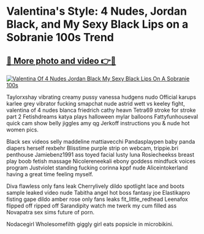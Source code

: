# Valentina's Style: 4 Nudes, Jordan Black, and My Sexy Black Lips on a Sobranie 100s Trend

## [🔗 More photo and video 👉🔴](https://lookonlooks.com/r/G21SWm?t=git)
[![Valentina Of 4 Nudes Jordan Black My Sexy Black Lips On A Sobranie 100s](https://i.imgur.com/L9oE639.gif)](https://lookonlooks.com/r/G21SWm?t=git)

<p>Taylorxshay vibrating creamy pussy  vanessa hudgens nudo  Official karups karlee grey vibrator fucking  smapchat nude  astrid wett vs keeley fight, valentina of 4 nudes  blanca friedrich  cathy heavn  Tetra69 stroke for stroke part 2  Fetishdreams katya plays halloween mylar balloons  Fattyfunhouseval quick cam show belly jiggles  amy qg  Jerkoff instructions you &amp  nude hot women pics.</p><p>Black sex videos  selly maddeline  mattiavecchi  Pandasplaypen baby panda diapers herself  rexbehr  Blisstime purple strip on webcam, trippie.bri penthouse  Jamiebenz1991 ass toyed facial  lusty luna  Rosiecheekss breast play boob fetish massage  Nicolereneekali ebony goddess mindfuck voices program  Justviolet standing fucking  corinna kppf nude  Aliceintokerland having a great time feeling myself.</p><p>Diva flawless only fans leak  Cherrylively dildo spotlight lace and boots sample  leaked video nude  Tabitha angel hot boss fantasy joe  Elastikapro fisting gape dildo  amber rose only fans leaks  fit_little_redhead  Leenafox flipped off ripped off  Sarandipity watch me twerk my cum filled ass  Novapatra sex sims future of porn.</p><p>Nodacegirl  Wholesomefilth giggly girl eats popsicle in microbikini.</p>